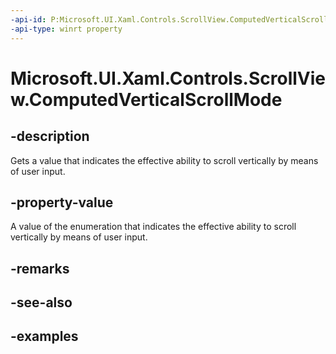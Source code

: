 ```yaml
---
-api-id: P:Microsoft.UI.Xaml.Controls.ScrollView.ComputedVerticalScrollMode
-api-type: winrt property
---
```


# Microsoft.UI.Xaml.Controls.ScrollView.ComputedVerticalScrollMode

<!--
public Microsoft.UI.Xaml.Controls.ScrollingScrollMode ComputedVerticalScrollMode { get; }
-->

## -description

Gets a value that indicates the effective ability to scroll vertically by means of user input.

## -property-value

A value of the enumeration that indicates the effective ability to scroll vertically by means of user input.

## -remarks

## -see-also

## -examples


